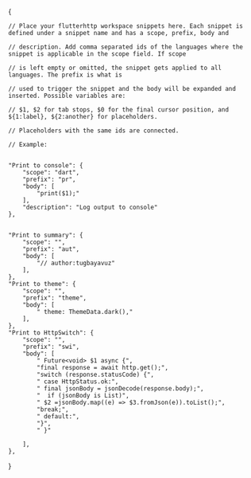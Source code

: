 {
	
	// Place your flutterhttp workspace snippets here. Each snippet is defined under a snippet name and has a scope, prefix, body and 
	
	// description. Add comma separated ids of the languages where the snippet is applicable in the scope field. If scope 
	
	// is left empty or omitted, the snippet gets applied to all languages. The prefix is what is 
	
	// used to trigger the snippet and the body will be expanded and inserted. Possible variables are: 
	
	// $1, $2 for tab stops, $0 for the final cursor position, and ${1:label}, ${2:another} for placeholders. 
	
	// Placeholders with the same ids are connected.
	
	// Example:
	
	
	"Print to console": {
		"scope": "dart",
		"prefix": "pr",
		"body": [
			"print($1);"
		],
		"description": "Log output to console"
	},
	
	
	"Print to summary": {
		"scope": "",
		"prefix": "aut",
		"body": [
			"// author:tugbayavuz"
		],
	},
	"Print to theme": {
		"scope": "",
		"prefix": "theme",
		"body": [
			" theme: ThemeData.dark(),"
		],
	},
	"Print to HttpSwitch": {
		"scope": "",
		"prefix": "swi",
		"body": [
			" Future<void> $1 async {",
			"final response = await http.get();",
			"switch (response.statusCode) {",
			" case HttpStatus.ok:",
			" final jsonBody = jsonDecode(response.body);",
			"  if (jsonBody is List)",
			" $2 =jsonBody.map((e) => $3.fromJson(e)).toList();",
			"break;",
			" default:",
			"}",
			" }"

		],
	},
		
	
}
